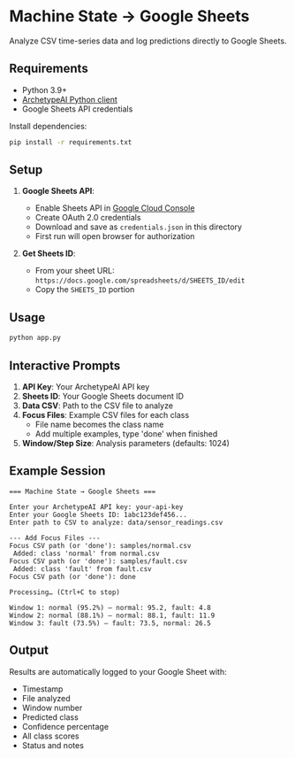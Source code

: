 # Machine State → Google Sheets

Analyze CSV time-series data and log predictions directly to Google Sheets.

## Requirements

- Python 3.9+
- [ArchetypeAI Python client](https://github.com/archetypeai/python-client)
- Google Sheets API credentials

Install dependencies:
```bash
pip install -r requirements.txt
```

## Setup

1. **Google Sheets API**:
   - Enable Sheets API in [Google Cloud Console](https://console.cloud.google.com)
   - Create OAuth 2.0 credentials
   - Download and save as `credentials.json` in this directory
   - First run will open browser for authorization

2. **Get Sheets ID**:
   - From your sheet URL: `https://docs.google.com/spreadsheets/d/SHEETS_ID/edit`
   - Copy the `SHEETS_ID` portion

## Usage

```bash
python app.py
```

## Interactive Prompts

1. **API Key**: Your ArchetypeAI API key
2. **Sheets ID**: Your Google Sheets document ID
3. **Data CSV**: Path to the CSV file to analyze
4. **Focus Files**: Example CSV files for each class
   - File name becomes the class name
   - Add multiple examples, type 'done' when finished
5. **Window/Step Size**: Analysis parameters (defaults: 1024)

## Example Session

```
=== Machine State → Google Sheets ===

Enter your ArchetypeAI API key: your-api-key
Enter your Google Sheets ID: 1abc123def456...
Enter path to CSV to analyze: data/sensor_readings.csv

--- Add Focus Files ---
Focus CSV path (or 'done'): samples/normal.csv
 Added: class 'normal' from normal.csv
Focus CSV path (or 'done'): samples/fault.csv
 Added: class 'fault' from fault.csv
Focus CSV path (or 'done'): done

Processing… (Ctrl+C to stop)

Window 1: normal (95.2%) — normal: 95.2, fault: 4.8
Window 2: normal (88.1%) — normal: 88.1, fault: 11.9
Window 3: fault (73.5%) — fault: 73.5, normal: 26.5
```

## Output

Results are automatically logged to your Google Sheet with:
- Timestamp
- File analyzed
- Window number
- Predicted class
- Confidence percentage
- All class scores
- Status and notes